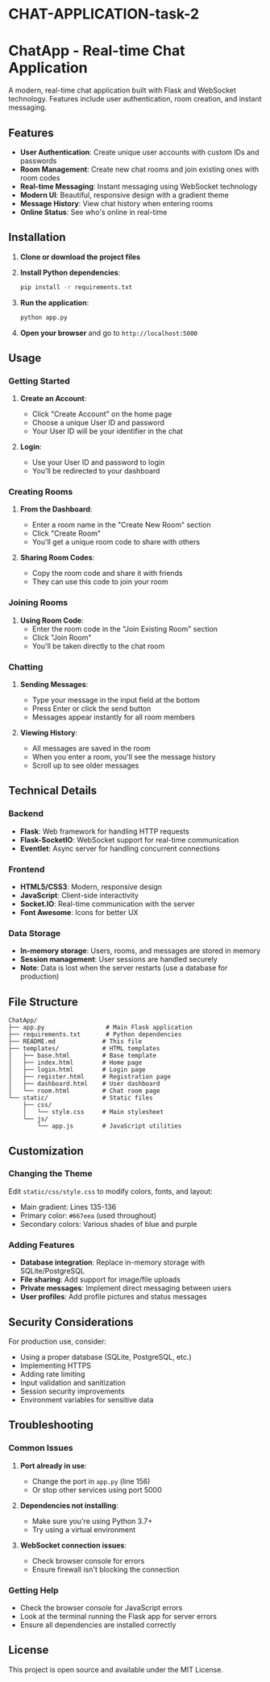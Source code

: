 # CHAT-APPLICATION-task-2

# ChatApp - Real-time Chat Application

A modern, real-time chat application built with Flask and WebSocket technology. Features include user authentication, room creation, and instant messaging.

## Features

- **User Authentication**: Create unique user accounts with custom IDs and passwords
- **Room Management**: Create new chat rooms and join existing ones with room codes
- **Real-time Messaging**: Instant messaging using WebSocket technology
- **Modern UI**: Beautiful, responsive design with a gradient theme
- **Message History**: View chat history when entering rooms
- **Online Status**: See who's online in real-time

## Installation

1. **Clone or download the project files**

2. **Install Python dependencies**:
   ```bash
   pip install -r requirements.txt
   ```

3. **Run the application**:
   ```bash
   python app.py
   ```

4. **Open your browser** and go to `http://localhost:5000`

## Usage

### Getting Started

1. **Create an Account**: 
   - Click "Create Account" on the home page
   - Choose a unique User ID and password
   - Your User ID will be your identifier in the chat

2. **Login**:
   - Use your User ID and password to login
   - You'll be redirected to your dashboard

### Creating Rooms

1. **From the Dashboard**:
   - Enter a room name in the "Create New Room" section
   - Click "Create Room"
   - You'll get a unique room code to share with others

2. **Sharing Room Codes**:
   - Copy the room code and share it with friends
   - They can use this code to join your room

### Joining Rooms

1. **Using Room Code**:
   - Enter the room code in the "Join Existing Room" section
   - Click "Join Room"
   - You'll be taken directly to the chat room

### Chatting

1. **Sending Messages**:
   - Type your message in the input field at the bottom
   - Press Enter or click the send button
   - Messages appear instantly for all room members

2. **Viewing History**:
   - All messages are saved in the room
   - When you enter a room, you'll see the message history
   - Scroll up to see older messages

## Technical Details

### Backend
- **Flask**: Web framework for handling HTTP requests
- **Flask-SocketIO**: WebSocket support for real-time communication
- **Eventlet**: Async server for handling concurrent connections

### Frontend
- **HTML5/CSS3**: Modern, responsive design
- **JavaScript**: Client-side interactivity
- **Socket.IO**: Real-time communication with the server
- **Font Awesome**: Icons for better UX

### Data Storage
- **In-memory storage**: Users, rooms, and messages are stored in memory
- **Session management**: User sessions are handled securely
- **Note**: Data is lost when the server restarts (use a database for production)

## File Structure

```
ChatApp/
├── app.py                 # Main Flask application
├── requirements.txt       # Python dependencies
├── README.md             # This file
├── templates/            # HTML templates
│   ├── base.html         # Base template
│   ├── index.html        # Home page
│   ├── login.html        # Login page
│   ├── register.html     # Registration page
│   ├── dashboard.html    # User dashboard
│   └── room.html         # Chat room page
└── static/               # Static files
    ├── css/
    │   └── style.css     # Main stylesheet
    └── js/
        └── app.js        # JavaScript utilities
```

## Customization

### Changing the Theme
Edit `static/css/style.css` to modify colors, fonts, and layout:
- Main gradient: Lines 135-136
- Primary color: `#667eea` (used throughout)
- Secondary colors: Various shades of blue and purple

### Adding Features
- **Database integration**: Replace in-memory storage with SQLite/PostgreSQL
- **File sharing**: Add support for image/file uploads
- **Private messages**: Implement direct messaging between users
- **User profiles**: Add profile pictures and status messages

## Security Considerations

For production use, consider:
- Using a proper database (SQLite, PostgreSQL, etc.)
- Implementing HTTPS
- Adding rate limiting
- Input validation and sanitization
- Session security improvements
- Environment variables for sensitive data

## Troubleshooting

### Common Issues

1. **Port already in use**:
   - Change the port in `app.py` (line 156)
   - Or stop other services using port 5000

2. **Dependencies not installing**:
   - Make sure you're using Python 3.7+
   - Try using a virtual environment

3. **WebSocket connection issues**:
   - Check browser console for errors
   - Ensure firewall isn't blocking the connection

### Getting Help

- Check the browser console for JavaScript errors
- Look at the terminal running the Flask app for server errors
- Ensure all dependencies are installed correctly

## License

This project is open source and available under the MIT License.
